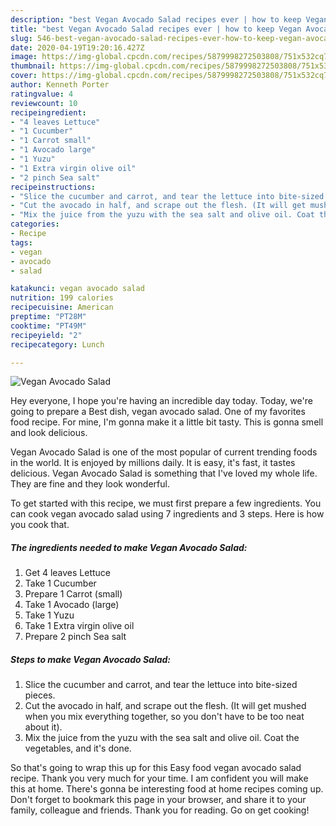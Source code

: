 ```yaml
---
description: "best Vegan Avocado Salad recipes ever | how to keep Vegan Avocado Salad"
title: "best Vegan Avocado Salad recipes ever | how to keep Vegan Avocado Salad"
slug: 546-best-vegan-avocado-salad-recipes-ever-how-to-keep-vegan-avocado-salad
date: 2020-04-19T19:20:16.427Z
image: https://img-global.cpcdn.com/recipes/5879998272503808/751x532cq70/vegan-avocado-salad-recipe-main-photo.jpg
thumbnail: https://img-global.cpcdn.com/recipes/5879998272503808/751x532cq70/vegan-avocado-salad-recipe-main-photo.jpg
cover: https://img-global.cpcdn.com/recipes/5879998272503808/751x532cq70/vegan-avocado-salad-recipe-main-photo.jpg
author: Kenneth Porter
ratingvalue: 4
reviewcount: 10
recipeingredient:
- "4 leaves Lettuce"
- "1 Cucumber"
- "1 Carrot small"
- "1 Avocado large"
- "1 Yuzu"
- "1 Extra virgin olive oil"
- "2 pinch Sea salt"
recipeinstructions:
- "Slice the cucumber and carrot, and tear the lettuce into bite-sized pieces."
- "Cut the avocado in half, and scrape out the flesh. (It will get mushed when you mix everything together, so you don&#39;t have to be too neat about it)."
- "Mix the juice from the yuzu with the sea salt and olive oil. Coat the vegetables, and it&#39;s done."
categories:
- Recipe
tags:
- vegan
- avocado
- salad

katakunci: vegan avocado salad 
nutrition: 199 calories
recipecuisine: American
preptime: "PT28M"
cooktime: "PT49M"
recipeyield: "2"
recipecategory: Lunch

---
```



![Vegan Avocado Salad](https://img-global.cpcdn.com/recipes/5879998272503808/751x532cq70/vegan-avocado-salad-recipe-main-photo.jpg)

Hey everyone, I hope you're having an incredible day today. Today, we're going to prepare a Best dish, vegan avocado salad. One of my favorites food recipe. For mine, I'm gonna make it a little bit tasty. This is gonna smell and look delicious.

Vegan Avocado Salad is one of the most popular of current trending foods in the world. It is enjoyed by millions daily. It is easy, it's fast, it tastes delicious. Vegan Avocado Salad is something that I've loved my whole life. They are fine and they look wonderful.




To get started with this recipe, we must first prepare a few ingredients. You can cook vegan avocado salad using 7 ingredients and 3 steps. Here is how you cook that.

<!--inarticleads1-->

##### The ingredients needed to make Vegan Avocado Salad:

1. Get 4 leaves Lettuce
1. Take 1 Cucumber
1. Prepare 1 Carrot (small)
1. Take 1 Avocado (large)
1. Take 1 Yuzu
1. Take 1 Extra virgin olive oil
1. Prepare 2 pinch Sea salt




<!--inarticleads2-->

##### Steps to make Vegan Avocado Salad:

1. Slice the cucumber and carrot, and tear the lettuce into bite-sized pieces.
1. Cut the avocado in half, and scrape out the flesh. (It will get mushed when you mix everything together, so you don&#39;t have to be too neat about it).
1. Mix the juice from the yuzu with the sea salt and olive oil. Coat the vegetables, and it&#39;s done.




So that's going to wrap this up for this Easy food vegan avocado salad recipe. Thank you very much for your time. I am confident you will make this at home. There's gonna be interesting food at home recipes coming up. Don't forget to bookmark this page in your browser, and share it to your family, colleague and friends. Thank you for reading. Go on get cooking!
